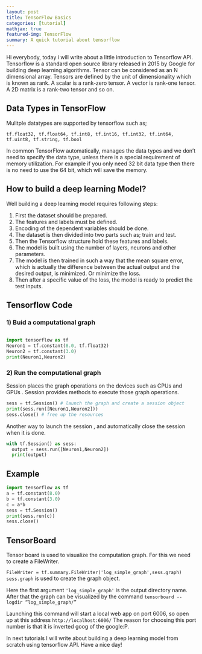 ```yaml
---
layout: post
title: TensorFlow Basics
categories: [tutorial]
mathjax: true
featured-img: TensorFlow
summary: A quick tutorial about tensorflow
---
```





Hi everybody, today i will write about a little introduction to Tensorflow API. Tensorflow is a standard open source library released in 2015 by Google for building deep learning algorithms. 
Tensor can be considered as an N dimensional array. Tensors are defined by the unit of dimensionality which is known as rank. A scalar is a rank-zero tensor. A vector is rank-one tensor. A 2D matrix is a rank-two tensor and so on.

## Data Types in TensorFlow

Mulitple datatypes are supported by tensorflow such as; 

`tf.float32, tf.float64, tf.int8, tf.int16, tf.int32, tf.int64, tf.uint8, tf.string, tf.bool`

In common TensorFlow automatically, manages the data types and we don’t need to specify the data type, unless there is a special requirement of memory utilization. For example if you only need 32 bit data type then there is no need to use the 64 bit, which will save the memory.

 
## How to build a deep learning Model?

Well building a deep learning model requires following steps:

1) First the dataset should be prepared.
2) The features and labels must be defined.
3) Encoding of the dependent variables should be done.
4) The dataset is then divided into two parts such as; train and test.
5) Then the Tensorflow structure hold these features and labels.
6) The model is built using the number of layers, neurons and other parameters.
7) The model is then trained in such a way that the mean square error, which is actually the difference between the actual output and the desired output, is minimized. Or minimize the loss.
8) Then after a specific value of the loss, the model is ready to predict the test inputs.




## Tensorflow Code

### 1) Buid a computational graph

```python

import tensorflow as tf
Neuron1 = tf.constant(8.0, tf.float32)
Neuron2 = tf.constant(3.0)
print(Neuron1,Neuron2)

```


### 2) Run the computational graph

Session places the graph operations on the devices such as CPUs and GPUs . Session provides methods to execute those graph operations.

```python
sess = tf.Session() # launch the graph and create a session object
print(sess.run([Neuron1,Neuron2]))
sess.close() # free up the resources
```

Another way to launch the session , and automatically close the session when it is done.


```python
with tf.Session() as sess:
  output = sess.run([Neuron1,Neuron2])
  print(output)
```


## Example

```python
import tensorflow as tf
a = tf.constant(8.0)
b = tf.constant(3.0)
c = a*b
sess = tf.Session()
print(sess.run(c))
sess.close()
```
## TensorBoard

Tensor board is used to visualize the computation graph. For this we need to create a FileWriter. 

`FileWriter = tf.summary.FileWriter('log_simple_graph',sess.graph)` 
`sess.graph` is used to create the graph object.

Here the first argument `'log_simple_graph'` is the output directory name. 
After that the graph can be visualized by the command `tensorboard --logdir “log_simple_graph/”`

Launching this command will start a local web app on port 6006, so open up at this address ```http://localhost:6006/```
The reason for choosing this port number is that it is inverted goog of the google:P.

In next tutorials I will write about building a deep learning model from scratch using tensorflow API. Have a nice day!











